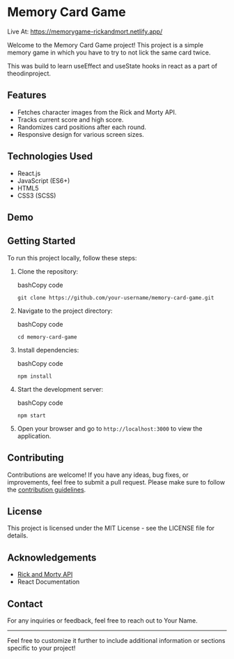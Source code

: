 Memory Card Game
========================
Live At: https://memorygame-rickandmort.netlify.app/

Welcome to the Memory Card Game project! This project is a simple memory game in which you have to try to not lick the same card twice.

This was build to learn useEffect and useState hooks in react as a part of theodinproject.



Features
-------------

-   Fetches character images from the Rick and Morty API.
-   Tracks current score and high score.
-   Randomizes card positions after each round.
-   Responsive design for various screen sizes.

Technologies Used
--------------------------

-   React.js
-   JavaScript (ES6+)
-   HTML5
-   CSS3 (SCSS)

Demo
--------

Getting Started
----------------------

To run this project locally, follow these steps:

1.  Clone the repository:

    bashCopy code

    `git clone https://github.com/your-username/memory-card-game.git`

2.  Navigate to the project directory:

    bashCopy code

    `cd memory-card-game`

3.  Install dependencies:

    bashCopy code

    `npm install`

4.  Start the development server:

    bashCopy code

    `npm start`

5.  Open your browser and go to `http://localhost:3000` to view the application.

Contributing
------------

Contributions are welcome! If you have any ideas, bug fixes, or improvements, feel free to submit a pull request. Please make sure to follow the [contribution guidelines](https://chat.openai.com/c/CONTRIBUTING.md).

License
-------

This project is licensed under the MIT License - see the LICENSE file for details.

Acknowledgements
----------------

-   [Rick and Morty API](https://rickandmortyapi.com/)
-   React Documentation

Contact
-------

For any inquiries or feedback, feel free to reach out to Your Name.

* * * * *

Feel free to customize it further to include additional information or sections specific to your project!
